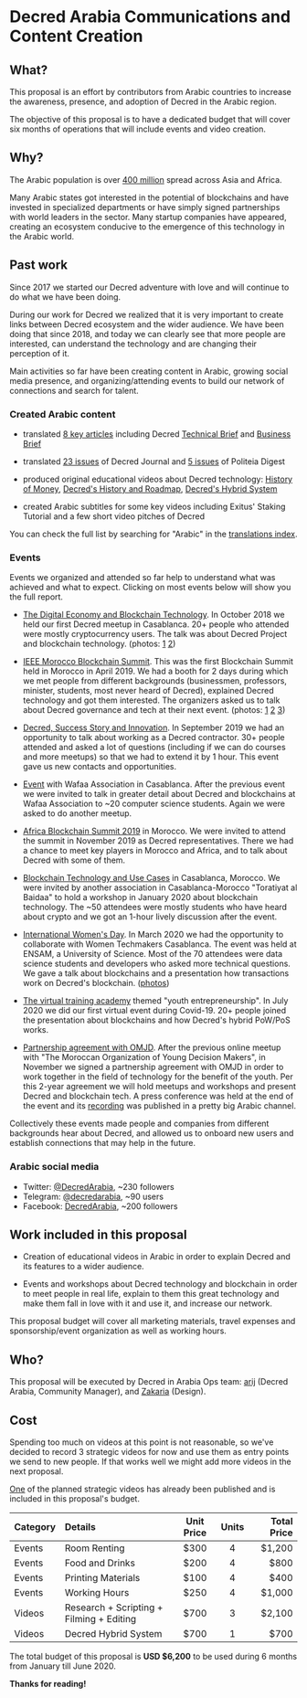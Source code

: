 # Decred Arabia Communications and Content Creation

## What?

This proposal is an effort by contributors from Arabic countries to increase the awareness, presence, and adoption of Decred in the Arabic region.

The objective of this proposal is to have a dedicated budget that will cover six months of operations that will include events and video creation.

## Why?

The Arabic population is over [400 million](https://en.wikipedia.org/wiki/List_of_countries_where_Arabic_is_an_official_language) spread across Asia and Africa.

Many Arabic states got interested in the potential of blockchains and have invested in specialized departments or have simply signed partnerships with world leaders in the sector. Many startup companies have appeared, creating an ecosystem conducive to the emergence of this technology in the Arabic world.

## Past work

Since 2017 we started our Decred adventure with love and will continue to do what we have been doing.

During our work for Decred we realized that it is very important to create links between Decred ecosystem and the wider audience. We have been doing that since 2018, and today we can clearly see that more people are interested, can understand the technology and are changing their perception of it.

Main activities so far have been creating content in Arabic, growing social media presence, and organizing/attending events to build our network of connections and search for talent.

### Created Arabic content

- translated [8 key articles](https://insaf01.github.io/decred-arabic/) including Decred [Technical Brief](https://decred.org/dcr_technical_brief.pdf) and [Business Brief](https://decred.org/brief/)

- translated [23 issues](https://insaf01.github.io/decred-journal-ar/) of Decred Journal and [5 issues](https://insaf01.github.io/politeia-digest-ar/) of Politeia Digest

- produced original educational videos about Decred technology: [History of Money](https://youtu.be/OFONdBbYbBc), [Decred's History and Roadmap](https://youtu.be/_7Ae_Klwqo0), [Decred's Hybrid System](https://youtu.be/k6xXL_ttSDI)

- created Arabic subtitles for some key videos including Exitus' Staking Tutorial and a few short video pitches of Decred

You can check the full list by searching for "Arabic" in the [translations index](https://github.com/decredcommunity/translations/blob/master/index.md).

### Events

Events we organized and attended so far help to understand what was achieved and what to expect. Clicking on most events below will show you the full report.

* [The Digital Economy and Blockchain Technology](https://www.facebook.com/events/241045786567334/). In October 2018 we held our first Decred meetup in Casablanca. 20+ people who attended were mostly cryptocurrency users. The talk was about Decred Project and blockchain technology. (photos: [1](https://twitter.com/in_insaf/status/1056252398476423168) [2](https://www.facebook.com/permalink.php?story_fbid=1884165438286394&id=1836611206375151))

* [IEEE Morocco Blockchain Summit](http://blockchainsummit.ma/). This was the first Blockchain Summit held in Morocco in April 2019. We had a booth for 2 days during which we met people from different backgrounds (businessmen, professors, minister, students, most never heard of Decred), explained Decred technology and got them interested. The organizers asked us to talk about Decred governance and tech at their next event. (photos: [1](https://twitter.com/DecredArabia/status/1121011670808240128) [2](https://twitter.com/DecredArabia/status/1121160292333965313) [3](https://twitter.com/DecredArabia/status/1121695331253673984))

* [Decred, Success Story and Innovation](https://github.com/decredcommunity/events/blob/master/reports/20190921-decred-meetup-casablanca-morocco.md). In September 2019 we had an opportunity to talk about working as a Decred contractor. 30+ people attended and asked a lot of questions (including if we can do courses and more meetups) so that we had to extend it by 1 hour. This event gave us new contacts and opportunities.

* [Event](https://github.com/decredcommunity/events/blob/master/reports/20191020-wafaa-casablanca-morocco.md) with Wafaa Association in Casablanca. After the previous event we were invited to talk in greater detail about Decred and blockchains at Wafaa Association to ~20 computer science students. Again we were asked to do another meetup.

* [Africa Blockchain Summit 2019](https://github.com/decredcommunity/events/blob/master/reports/20191121-africa-blockchain-summit-rabat-morocco.md) in Morocco. We were invited to attend the summit in November 2019 as Decred representatives. There we had a chance to meet key players in Morocco and Africa, and to talk about Decred with some of them.

* [Blockchain Technology and Use Cases](https://github.com/decredcommunity/events/blob/master/reports/20200124-blockchain-technology-and-use-cases-casablanca-morocco.md) in Casablanca, Morocco. We were invited by another association in Casablanca-Morocco "Toratiyat al Baidaa" to hold a workshop in January 2020 about blockchain technology. The ~50 attendees were mostly students who have heard about crypto and we got an 1-hour lively discussion after the event.

* [International Women's Day](https://www.meetup.com/fr-FR/GDGCasablanca/events/268661463/). In March 2020 we had the opportunity to collaborate with Women Techmakers Casablanca. The event was held at ENSAM, a University of Science. Most of the 70 attendees were data science students and developers who asked more technical questions. We gave a talk about blockchains and a presentation how transactions work on Decred's blockchain. ([photos](https://www.flickr.com/photos/187387360@N04/albums/72157713440754483))

* [The virtual training academy](https://github.com/decredcommunity/events/blob/master/reports/20200708-virtual-training-academy-internet.md) themed "youth entrepreneurship". In July 2020 we did our first virtual event during Covid-19. 20+ people joined the presentation about blockchains and how Decred's hybrid PoW/PoS works.

* [Partnership agreement with OMJD](https://decredcommunity.github.io/events/index/20201128.1). After the previous online meetup with "The Moroccan Organization of Young Decision Makers", in November we signed a partnership agreement with OMJD in order to work together in the field of technology for the benefit of the youth. Per this 2-year agreement we will hold meetups and workshops and present Decred and blockchain tech. A press conference was held at the end of the event and its [recording](https://youtu.be/2gI_RRdIJ5U) was published in a pretty big Arabic channel.

Collectively these events made people and companies from different backgrounds hear about Decred, and allowed us to onboard new users and establish connections that may help in the future.

### Arabic social media

* Twitter: [@DecredArabia](https://twitter.com/DecredArabia), ~230 followers
* Telegram: [@decredarabia](https://t.me/decredarabia), ~90 users
* Facebook: [DecredArabia](https://www.facebook.com/DecredArabia), ~200 followers

## Work included in this proposal

* Creation of educational videos in Arabic in order to explain Decred and its features to a wider audience.

* Events and workshops about Decred technology and blockchain in order to meet people in real life, explain to them this great technology and make them fall in love with it and use it, and increase our network.

This proposal budget will cover all marketing materials, travel expenses and sponsorship/event organization as well as working hours.

## Who?

This proposal will be executed by Decred in Arabia Ops team: [arij](https://twitter.com/in_insaf) (Decred Arabia, Community Manager), and [Zakaria](https://twitter.com/aithzakaria1) (Design).

## Cost

Spending too much on videos at this point is not reasonable, so we've decided to record 3 strategic videos for now and use them as entry points we send to new people. If that works well we might add more videos in the next proposal.

[One](https://youtu.be/k6xXL_ttSDI) of the planned strategic videos has already been published and is included in this proposal's budget.

Category | Details                                    | Unit Price | Units | Total Price
:--------|:-------------------------------------------|:----------:|:-----:|------------:
Events   | Room Renting                               |    $300    |   4   |      $1,200
Events   | Food and Drinks                            |    $200    |   4   |        $800
Events   | Printing Materials                         |    $100    |   4   |        $400
Events   | Working Hours                              |    $250    |   4   |      $1,000
Videos   | Research + Scripting + Filming + Editing   |    $700    |   3   |      $2,100
Videos   | Decred Hybrid System                       |    $700    |   1   |        $700

The total budget of this proposal is **USD $6,200** to be used during 6 months from January till June 2020.

**Thanks for reading!**
